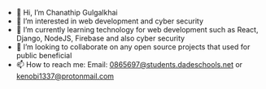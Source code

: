- 👋 Hi, I’m Chanathip Gulgalkhai
- 👀 I’m interested in web development and cyber security
- 🌱 I’m currently learning technology for web development such as React, Django, NodeJS, Firebase and also cyber security
- 💞️ I’m looking to collaborate on any open source projects that used for public beneficial
- 📫 How to reach me: Email: 0865697@students.dadeschools.net or kenobi1337@protonmail.com

<!---
miwzerking/miwzerking is a ✨ special ✨ repository because its `README.md` (this file) appears on your GitHub profile.
You can click the Preview link to take a look at your changes.
--->
